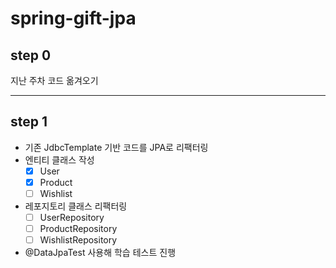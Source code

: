 # spring-gift-jpa

## step 0

지난 주차 코드 옮겨오기

---

## step 1

- 기존 JdbcTemplate 기반 코드를 JPA로 리팩터링
- 엔티티 클래스 작성
  - [x] User
  - [x] Product
  - [ ] Wishlist
- 레포지토리 클래스 리팩터링
  - [ ] UserRepository
  - [ ] ProductRepository
  - [ ] WishlistRepository
- @DataJpaTest 사용해 학습 테스트 진행